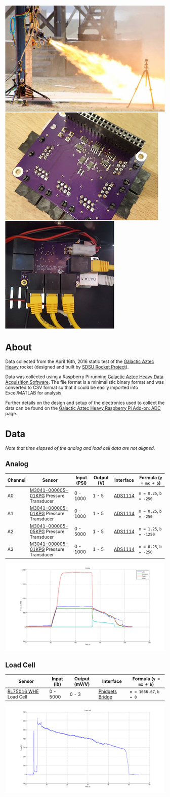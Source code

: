 [![Static Test](artwork/thumb_static.jpg?raw=true)](artwork/static.jpg?raw=true)
[![Data Acquisition Unit](artwork/thumb_adc_bottom.jpg?raw=true)](artwork/adc_bottom.jpg?raw=true)
[![Data Acquisition Unit](artwork/thumb_adc_top.jpg?raw=true)](artwork/adc_top.jpg?raw=true)


# About
Data collected from the April 16th, 2016 static test of the [Galactic Aztec Heavy] rocket (designed and built by [SDSU Rocket Project]).

Data was collected using a Raspberry Pi running [Galactic Aztec Heavy Data Acquisition Software]. The file format is a minimalistic binary format and was converted to CSV format so that it could be easily imported into Excel/MATLAB for analysis.

Further details on the design and setup of the electronics used to collect the data can be found on the [Galactic Aztec Heavy Raspberry Pi Add-on: ADC] page.


# Data
*Note that time elapsed of the analog and load cell data are not aligned.*

## Analog
Channel | Sensor                                   | Input (PSI) | Output (V) | Interface | Formula (```y = mx + b```)
--------|------------------------------------------|-------------|------------|-----------|---------------------------
A0      | [M3041-000005-01KPG] Pressure Transducer | 0 - 1000    | 1 - 5      | [ADS1114] | ```m = 0.25```, ```b = -250```
A1      | [M3041-000005-01KPG] Pressure Transducer | 0 - 1000    | 1 - 5      | [ADS1114] | ```m = 0.25```, ```b = -250```
A2      | [M3041-000005-05KPG] Pressure Transducer | 0 - 5000    | 1 - 5      | [ADS1114] | ```m = 1.25```, ```b = -1250```
A3      | [M3041-000005-01KPG] Pressure Transducer | 0 - 1000    | 1 - 5      | [ADS1114] | ```m = 0.25```, ```b = -250```

![Analog](analog/analog.png?raw=true)

## Load Cell
Sensor                  | Input (lb) | Output (mV/V) | Interface         | Formula (```y = mx + b```)
------------------------|------------|---------------|-------------------|---------------------------
[RL75016 WHE] Load Cell | 0 - 5000   | 0 - 3         | [Phidgets Bridge] | ```m = 1666.67```, ```b = 0```

![Load Cell](loadcell/loadcell.png?raw=true)


[Galactic Aztec Heavy]: http://rocket.sdsu.edu/rockets#galactic-aztec-heavy
[SDSU Rocket Project]: http://rocket.sdsu.edu
[Galactic Aztec Heavy Data Acquisition Software]: https://github.com/twyatt/galactic-aztec-heavy-data-acquisition
[Galactic Aztec Heavy Raspberry Pi Add-on: ADC]: https://github.com/twyatt/galactic-aztec-heavy-rpi-addon-adc
[M3041-000005-01KPG]: http://www.digikey.com/scripts/DkSearch/dksus.dll?Detail&itemSeq=195464768&uq=635971696280870285
[M3041-000005-05KPG]: http://www.digikey.com/scripts/DkSearch/dksus.dll?Detail&itemSeq=195464770&uq=635971696280870285
[ADS1114]: http://www.ti.com/lit/ds/symlink/ads1115.pdf
[RL75016 WHE]: http://www.ricelake.com/docs/prodinfo/lcg_pdf/RiceLake/double-ended/RL75016%20WHE%20Double-Ended%20Beam.pdf
[Phidgets Bridge]: http://www.phidgets.com/products.php?product_id=1046
